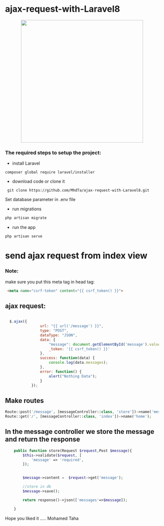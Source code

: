 # ajax-request-with-Laravel8
<p align="center"><a href="https://laravel.com" target="_blank"><img src="https://raw.githubusercontent.com/laravel/art/master/logo-lockup/5%20SVG/2%20CMYK/1%20Full%20Color/laravel-logolockup-cmyk-red.svg" width="400"></a></p>

### The required steps to setup the project:
* install Laravel
 ```
composer global require laravel/installer
 ```
* download code or clone it
```
 git clone https://github.com/MhdTa/ajax-request-with-Laravel8.git
```
Set database parameter in .env file
* run migrations
 ```php
 php artisan migrate
 ```
 * run the app
 ```
 php artisan serve
 ```
# send ajax request from index view
### Note:
make sure you put this meta tag in head tag:
```html
 <meta name="csrf-token" content="{{ csrf_token() }}">
```
## ajax request:
```javascript

  $.ajax({
                url: "{{ url('/message') }}",
                type: "POST",
                dataType: "JSON",
                data: {
                    "message": document.getElementById('message').value,
                    _token: '{{ csrf_token() }}'
                },
                success: function(data) {
                    console.log(data.messages);
                },
                error: function() {
                    alert("Nothing Data");
                }
            });
```
## Make routes
```php
Route::post('/message', [messageController::class, 'store'])->name('message.add');
Route::get('/', [messageController::class, 'index'])->name('home');
```
## In the message controller we store the message and return the response
```php
    public function store(Request $request,Post $message){
        $this->validate($request, [
            'message' => 'required',
        ]);

        
        $message->content =  $request->get('message');

        //store in db
        $message->save();

        return response()->json(['messages'=>$message]);

    }
 ```   
   Hope you liked it ..... Mohamed Taha
    
     
